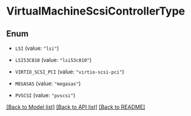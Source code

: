 # VirtualMachineScsiControllerType

## Enum


* `LSI` (value: `"lsi"`)

* `LSI53C810` (value: `"lsi53c810"`)

* `VIRTIO_SCSI_PCI` (value: `"virtio-scsi-pci"`)

* `MEGASAS` (value: `"megasas"`)

* `PVSCSI` (value: `"pvscsi"`)


[[Back to Model list]](../README.md#documentation-for-models) [[Back to API list]](../README.md#documentation-for-api-endpoints) [[Back to README]](../README.md)


